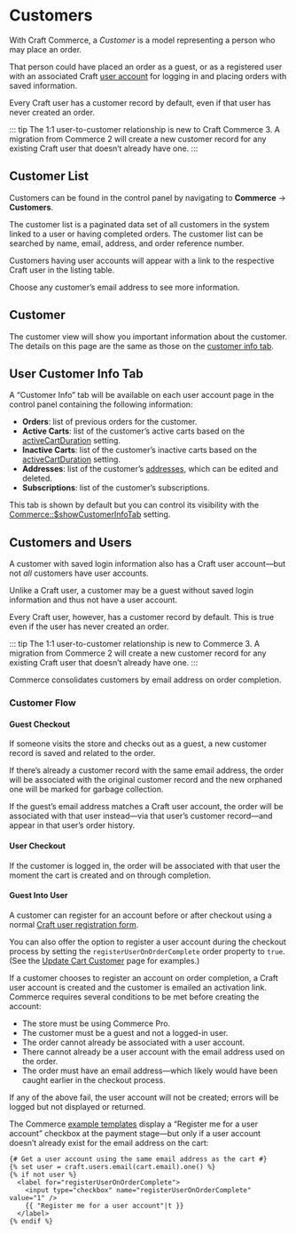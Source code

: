 # Customers

With Craft Commerce, a _Customer_ is a model representing a person who may place an order.

That person could have placed an order as a guest, or as a registered user with an associated Craft [user account](/3.x/users.md) for logging in and placing orders with saved information.

Every Craft user has a customer record by default, even if that user has never created an order.

::: tip
The 1:1 user-to-customer relationship is new to Craft Commerce 3. A migration from Commerce 2 will create a new customer record for any existing Craft user that doesn’t already have one.
:::

## Customer List

Customers can be found in the control panel by navigating to **Commerce** → **Customers**.

The customer list is a paginated data set of all customers in the system linked to a user or having completed orders. The customer list can be searched by name, email, address, and order reference number.

Customers having user accounts will appear with a link to the respective Craft user in the listing table.

Choose any customer’s email address to see more information.

## Customer

The customer view will show you important information about the customer. The details on this page are the same as those on the [customer info tab](#user-customer-info-tab).

## User Customer Info Tab

A “Customer Info” tab will be available on each user account page in the control panel containing the following information:

- **Orders**: list of previous orders for the customer.
- **Active Carts**: list of the customer’s active carts based on the [activeCartDuration](config-settings.md#activecartduration) setting.
- **Inactive Carts**: list of the customer’s inactive carts based on the [activeCartDuration](config-settings.md#activecartduration) setting.
- **Addresses**: list of the customer’s [addresses](addresses.md), which can be edited and deleted.
- **Subscriptions**: list of the customer’s subscriptions.

This tab is shown by default but you can control its visibility with the [Commerce::\$showCustomerInfoTab](configuration.md#showcustomerinfotab) setting.

## Customers and Users

A customer with saved login information also has a Craft user account—but not *all* customers have user accounts.

Unlike a Craft user, a customer may be a guest without saved login information and thus not have a user account.

Every Craft user, however, has a customer record by default. This is true even if the user has never created an order.

::: tip
The 1:1 user-to-customer relationship is new to Commerce 3. A migration from Commerce 2 will create a new customer record for any existing Craft user that doesn’t already have one.
:::

Commerce consolidates customers by email address on order completion.

### Customer Flow

#### Guest Checkout

If someone visits the store and checks out as a guest, a new customer record is saved and related to the order.

If there’s already a customer record with the same email address, the order will be associated with the original customer record and the new orphaned one will be marked for garbage collection.

If the guest’s email address matches a Craft user account, the order will be associated with that user instead—via that user’s customer record—and appear in that user’s order history.

#### User Checkout

If the customer is logged in, the order will be associated with that user the moment the cart is created and on through completion.

#### Guest Into User

A customer can register for an account before or after checkout using a normal [Craft user registration form](https://craftcms.com/knowledge-base/front-end-user-accounts).

You can also offer the option to register a user account during the checkout process by setting the `registerUserOnOrderComplete` order property to `true`. (See the [Update Cart Customer](update-cart-customer.md#registering-a-guest-customer-as-a-user) page for examples.)

If a customer chooses to register an account on order completion, a Craft user account is created and the customer is emailed an activation link. Commerce requires several conditions to be met before creating the account:

- The store must be using Commerce Pro.
- The customer must be a guest and not a logged-in user.
- The order cannot already be associated with a user account.
- There cannot already be a user account with the email address used on the order.
- The order must have an email address—which likely would have been caught earlier in the checkout process.

If any of the above fail, the user account will not be created; errors will be logged but not displayed or returned.

The Commerce [example templates](https://github.com/craftcms/commerce/blob/3.x/example-templates/dist/shop/checkout/payment.twig) display a “Register me for a user account” checkbox at the payment stage—but only if a user account doesn’t already exist for the email address on the cart:

```twig
{# Get a user account using the same email address as the cart #}
{% set user = craft.users.email(cart.email).one() %}
{% if not user %}
  <label for="registerUserOnOrderComplete">
    <input type="checkbox" name="registerUserOnOrderComplete" value="1" />
    {{ "Register me for a user account"|t }}
  </label>
{% endif %}
```

